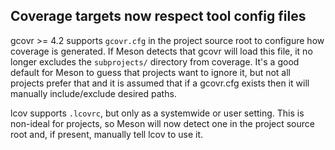 ## Coverage targets now respect tool config files

gcovr >= 4.2 supports `gcovr.cfg` in the project source root to configure how
coverage is generated. If Meson detects that gcovr will load this file, it no
longer excludes the `subprojects/` directory from coverage. It's a good default
for Meson to guess that projects want to ignore it, but not all projects prefer
that and it is assumed that if a gcovr.cfg exists then it will manually
include/exclude desired paths.

lcov supports `.lcovrc`, but only as a systemwide or user setting. This is
non-ideal for projects, so Meson will now detect one in the project source root
and, if present, manually tell lcov to use it.
